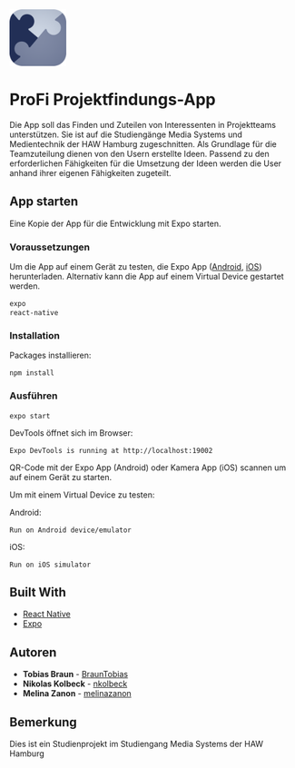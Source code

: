 <img src="https://github.com/BraunTobias/ProFi/blob/neueVersion/assets/App%20Icon%20Alternative.png" width="100" height="100">

# ProFi Projektfindungs-App

Die App soll das Finden und Zuteilen von Interessenten in Projektteams unterstützen. Sie ist auf die Studiengänge Media Systems und Medientechnik der HAW Hamburg zugeschnitten. Als Grundlage für die Teamzuteilung dienen von den Usern erstellte Ideen. Passend zu den erforderlichen Fähigkeiten für die Umsetzung der Ideen werden die User anhand ihrer eigenen Fähigkeiten zugeteilt.

## App starten

Eine Kopie der App für die Entwicklung mit Expo starten. 

### Voraussetzungen

Um die App auf einem Gerät zu testen, die Expo App ([Android](https://play.google.com/store/apps/details?id=host.exp.exponent&hl=de&gl=US), [iOS](https://apps.apple.com/de/app/expo-client/id982107779)) herunterladen.
Alternativ kann die App auf einem Virtual Device gestartet werden.  

```
expo
react-native
```

### Installation

Packages installieren:

```
npm install
```

### Ausführen

```
expo start
```
DevTools öffnet sich im Browser:
```
Expo DevTools is running at http://localhost:19002
``` 

QR-Code mit der Expo App (Android) oder Kamera App (iOS) scannen um auf einem Gerät zu starten.


Um mit einem Virtual Device zu testen:

Android:

```
Run on Android device/emulator
```

iOS:

```
Run on iOS simulator
```


## Built With

* [React Native](https://reactnative.dev/) 
* [Expo](https://docs.expo.io/)


## Autoren

* **Tobias Braun** - [BraunTobias](https://github.com/BraunTobias)
* **Nikolas Kolbeck** - [nkolbeck](https://github.com/nkolbeck)
* **Melina Zanon** - [melinazanon](https://github.com/melinazanon)


## Bemerkung

Dies ist ein Studienprojekt im Studiengang Media Systems der HAW Hamburg
